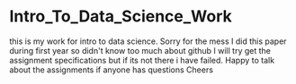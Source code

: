 # Intro_To_Data_Science_Work
this is my work for intro to data science. Sorry for the mess
I did this paper during first year so didn't know too much about github
I will try get the assignment specifications but if its not there i have failed. Happy to talk about the assignments if anyone has questions
Cheers
